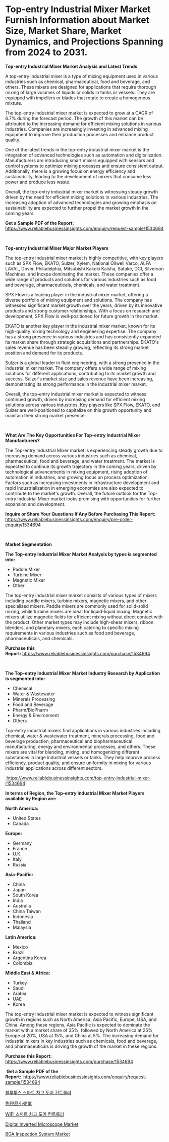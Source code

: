 <p><h1>Top-entry Industrial Mixer Market Furnish Information about Market Size, Market Share, Market Dynamics, and Projections Spanning from 2024 to 2031.</h1></p><p><strong>Top-entry Industrial Mixer Market Analysis and Latest Trends</strong></p>
<p><p>A top-entry industrial mixer is a type of mixing equipment used in various industries such as chemical, pharmaceutical, food and beverage, and others. These mixers are designed for applications that require thorough mixing of large volumes of liquids or solids in tanks or vessels. They are equipped with impellers or blades that rotate to create a homogenous mixture.</p><p>The top-entry industrial mixer market is expected to grow at a CAGR of 6.7% during the forecast period. The growth of this market can be attributed to the increasing demand for efficient mixing solutions in various industries. Companies are increasingly investing in advanced mixing equipment to improve their production processes and enhance product quality.</p><p>One of the latest trends in the top-entry industrial mixer market is the integration of advanced technologies such as automation and digitalization. Manufacturers are introducing smart mixers equipped with sensors and control systems to optimize mixing processes and ensure consistent output. Additionally, there is a growing focus on energy efficiency and sustainability, leading to the development of mixers that consume less power and produce less waste.</p><p>Overall, the top-entry industrial mixer market is witnessing steady growth driven by the need for efficient mixing solutions in various industries. The increasing adoption of advanced technologies and growing emphasis on sustainability are expected to further propel the market growth in the coming years.</p></p>
<p><strong>Get a Sample PDF of the Report:&nbsp;</strong> <a href="https://www.reliablebusinessinsights.com/enquiry/request-sample/1534694">https://www.reliablebusinessinsights.com/enquiry/request-sample/1534694</a></p>
<p>&nbsp;</p>
<p><strong>Top-entry Industrial Mixer Major Market Players</strong></p>
<p><p>The top-entry industrial mixer market is highly competitive, with key players such as SPX Flow, EKATO, Sulzer, Xylem, National Oilwell Varco, ALFA LAVAL, Dover, Philadelphia, Mitsubishi Kakoki Kaisha, Satake, DCI, Silverson Machines, and Inoxpa dominating the market. These companies offer a wide range of products and solutions for various industries such as food and beverage, pharmaceuticals, chemicals, and water treatment.</p><p>SPX Flow is a leading player in the industrial mixer market, offering a diverse portfolio of mixing equipment and solutions. The company has witnessed significant market growth over the years, driven by its innovative products and strong customer relationships. With a focus on research and development, SPX Flow is well-positioned for future growth in the market.</p><p>EKATO is another key player in the industrial mixer market, known for its high-quality mixing technology and engineering expertise. The company has a strong presence in various industries and has consistently expanded its market share through strategic acquisitions and partnerships. EKATO's sales revenue has been steadily growing, reflecting its strong market position and demand for its products.</p><p>Sulzer is a global leader in fluid engineering, with a strong presence in the industrial mixer market. The company offers a wide range of mixing solutions for different applications, contributing to its market growth and success. Sulzer's market size and sales revenue have been increasing, demonstrating its strong performance in the industrial mixer market.</p><p>Overall, the top-entry industrial mixer market is expected to witness continued growth, driven by increasing demand for efficient mixing solutions across various industries. Key players like SPX Flow, EKATO, and Sulzer are well-positioned to capitalize on this growth opportunity and maintain their strong market presence.</p></p>
<p>&nbsp;</p>
<p><strong>What Are The Key Opportunities For Top-entry Industrial Mixer Manufacturers?</strong></p>
<p><p>The Top-entry Industrial Mixer market is experiencing steady growth due to increasing demand across various industries such as chemical, pharmaceutical, food and beverage, and water treatment. The market is expected to continue its growth trajectory in the coming years, driven by technological advancements in mixing equipment, rising adoption of automation in industries, and growing focus on process optimization. Factors such as increasing investments in infrastructure development and rapid industrialization in emerging economies are also expected to contribute to the market's growth. Overall, the future outlook for the Top-entry Industrial Mixer market looks promising with opportunities for further expansion and development.</p></p>
<p><strong>Inquire or Share Your Questions If Any Before Purchasing This Report:</strong> <a href="https://www.reliablebusinessinsights.com/enquiry/pre-order-enquiry/1534694">https://www.reliablebusinessinsights.com/enquiry/pre-order-enquiry/1534694</a></p>
<p>&nbsp;</p>
<p><strong>Market Segmentation</strong></p>
<p><strong>The Top-entry Industrial Mixer Market Analysis by types is segmented into:</strong></p>
<p><ul><li>Paddle Mixer</li><li>Turbine Mixer</li><li>Magnetic Mixer</li><li>Other</li></ul></p>
<p><p>The top-entry industrial mixer market consists of various types of mixers including paddle mixers, turbine mixers, magnetic mixers, and other specialized mixers. Paddle mixers are commonly used for solid-solid mixing, while turbine mixers are ideal for liquid-liquid mixing. Magnetic mixers utilize magnetic fields for efficient mixing without direct contact with the product. Other market types may include high-shear mixers, ribbon blenders, and planetary mixers, each catering to specific mixing requirements in various industries such as food and beverage, pharmaceuticals, and chemicals.</p></p>
<p><strong>Purchase this Report:&nbsp;</strong><a href="https://www.reliablebusinessinsights.com/purchase/1534694">https://www.reliablebusinessinsights.com/purchase/1534694</a></p>
<p>&nbsp;</p>
<p><strong>The Top-entry Industrial Mixer Market Industry Research by Application is segmented into:</strong></p>
<p><ul><li>Chemical</li><li>Water & Wastewater</li><li>Minerals Processing</li><li>Food and Beverage</li><li>Pharm/BioPharm</li><li>Energy & Environment</li><li>Others</li></ul></p>
<p><p>Top-entry industrial mixers find applications in various industries including chemical, water & wastewater treatment, minerals processing, food and beverage production, pharmaceutical and biopharmaceutical manufacturing, energy and environmental processes, and others. These mixers are vital for blending, mixing, and homogenizing different substances in large industrial vessels or tanks. They help improve process efficiency, product quality, and ensure uniformity in mixing for various industrial applications across different sectors.</p></p>
<p><a href="https://www.reliablebusinessinsights.com/top-entry-industrial-mixer-r1534694">&nbsp;https://www.reliablebusinessinsights.com/top-entry-industrial-mixer-r1534694</a></p>
<p><strong>In terms of Region, the Top-entry Industrial Mixer Market Players available by Region are:</strong></p>
<p>
    <p> <strong> North America: </strong>
        <ul>
            <li>United States</li>
            <li>Canada</li>
        </ul>
        </p> 
    <p> <strong> Europe: </strong>
        <ul>
            <li>Germany</li>
            <li>France</li>
            <li>U.K.</li>
            <li>Italy</li>
            <li>Russia</li>
        </ul>
        </p> 
    <p> <strong> Asia-Pacific: </strong>
        <ul>
            <li>China</li>
            <li>Japan</li>
            <li>South Korea</li>
            <li>India</li>
            <li>Australia</li>
            <li>China Taiwan</li>
            <li>Indonesia</li>
            <li>Thailand</li>
            <li>Malaysia</li>
        </ul>
        </p> 
    <p> <strong> Latin America: </strong>
        <ul>
            <li>Mexico</li>
            <li>Brazil</li>
            <li>Argentina Korea</li>
            <li>Colombia</li>
        </ul>
        </p> 
    <p> <strong> Middle East & Africa: </strong>
        <ul>
            <li>Turkey</li>
            <li>Saudi</li>
            <li>Arabia</li>
            <li>UAE</li>
            <li>Korea</li>
        </ul>
    </p>
    </p>
<p><p>The top-entry industrial mixer market is expected to witness significant growth in regions such as North America, Asia Pacific, Europe, USA, and China. Among these regions, Asia Pacific is expected to dominate the market with a market share of 35%, followed by North America at 25%, Europe at 20%, USA at 15%, and China at 5%. The increasing demand for industrial mixers in key industries such as chemicals, food and beverage, and pharmaceuticals is driving the growth of the market in these regions.</p></p>
<p><strong>Purchase this Report: </strong><a href="https://www.reliablebusinessinsights.com/purchase/1534694">https://www.reliablebusinessinsights.com/purchase/1534694</a></p>
<p>&nbsp;<strong>Get a Sample PDF of the Report:&nbsp;&nbsp;</strong><a href="https://www.reliablebusinessinsights.com/enquiry/request-sample/1534694">https://www.reliablebusinessinsights.com/enquiry/request-sample/1534694</a></p>
<p><strong></strong></p>
<p><p><a href="https://github.com/TitusBoyer1/Market-Research-Report-List-1/blob/main/5252515174865.md">블루투스 스마트 차고 도어 컨트롤러</a></p><p><a href="https://github.com/DeonBoer2023/Market-Research-Report-List-1/blob/main/9452408162419.md">免税品小売業</a></p><p><a href="https://github.com/iansanftyord09878/Market-Research-Report-List-2/blob/main/5503288174864.md">WiFi 스마트 차고 도어 컨트롤러</a></p><p><a href="https://github.com/fauzi1101fauzi/Market-Research-Report-List-1/blob/main/digital-inverted-microscope-market.md">Digital Inverted Microscope Market</a></p><p><a href="https://github.com/isharif044/Market-Research-Report-List-1/blob/main/bga-inspection-system-market.md">BGA Inspection System Market</a></p></p>